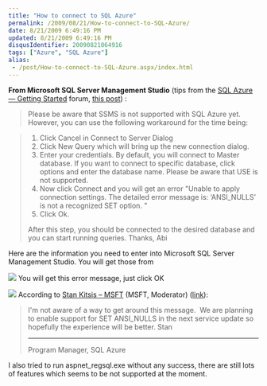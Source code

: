 ```yaml
---
title: "How to connect to SQL Azure"
permalink: /2009/08/21/How-to-connect-to-SQL-Azure/
date: 8/21/2009 6:49:16 PM
updated: 8/21/2009 6:49:16 PM
disqusIdentifier: 20090821064916
tags: ["Azure", "SQL Azure"]
alias:
 - /post/How-to-connect-to-SQL-Azure.aspx/index.html
---
```

**From Microsoft SQL Server Management Studio** (tips from the [SQL Azure — Getting Started](http://social.msdn.microsoft.com/Forums/en-US/ssdsgetstarted/threads "SQL Azure — Getting Started") forum, [this post](http://social.msdn.microsoft.com/Forums/en-US/ssdsgetstarted/thread/aca1d494-0b52-4661-b022-86c4101ba6ca)) :

> Please be aware that SSMS is not supported with SQL Azure yet. However, you can use the following workaround for the time being:
<!-- more -->
> 
> 1. Click Cancel in Connect to Server Dialog
> 2. Click New Query which will bring up the new connection dialog.
> 3. Enter your credentials. By default, you will connect to Master database. If you want to connect to specific database, click options and enter the database name. Please be aware that USE <database> is not supported.
> 4. Now click Connect and you will get an error "Unable to apply connection settings. The detailed error message is: ‘ANSI_NULLS’ is not a recognized SET option. "
> 5. Click Ok.
> 
> After this step, you should be connected to the desired database and you can start running queries.
> Thanks,
> Abi

Here are the information you need to enter into Microsoft SQL Server Management Studio. You will get those from 

![](/images/2009/How-to-connect-to-SQL-Azure-1.png)
You will get this error message, just click OK

![](/images/2009/How-to-connect-to-SQL-Azure-2.png)
According to [Stan Kitsis – MSFT](http://social.msdn.microsoft.com/Profile/en-US/?user=Stan%20Kitsis%20-%20MSFT&referrer=http%3a%2f%2fsocial.msdn.microsoft.com%2fForums%2fen-US%2fssdsgetstarted%2fthread%2f73a35b8d-28d8-442e-9589-27d1c38ece6f&rh=2E4GwI8mKjrhaaGn4hTAEWcMRxrCexEDmfuOVZ5mzwU%3d&sp=forums)<abbr> (MSFT</abbr><abbr>, Moderator) ([link](http://social.msdn.microsoft.com/Forums/en-US/ssdsgetstarted/thread/73a35b8d-28d8-442e-9589-27d1c38ece6f)): </abbr>

> I'm not aware of a way to get around this message.  We are planning to enable support for SET ANSI_NULLS in the next service update so hopefully the experience will be better.
> Stan
> 
> * * *
> Program Manager, SQL Azure

I also tried to run aspnet_regsql.exe without any success, there are still lots of features which seems to be not supported at the moment.

